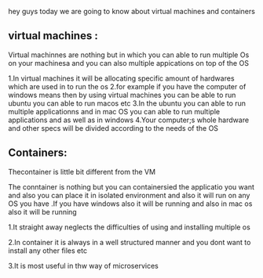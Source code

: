 hey guys today we are going to know about virtual machines and containers

virtual machines :
---------------------------------------------------------

 Virtual machinnes are nothing but in which you can able to run multiple Os on your machinesa and you can also
multiple appications on top of the OS

1.In virtual machines it will be allocating specific amount of hardwares which are used in to run the 
os 
2.for example if you have the computer of windows means then by using virtual machines you can be able to run ubuntu 
you can able to run macos etc 
3.In the ubuntu you can able to run multiple applicationns and in mac OS you can able to run multiple 
applications and as well as in windows 
4.Your computer;s whole hardware and other specs will be divided according to the needs of the OS 

Containers:
----------------------------------------------------------------------
Thecontainer is  little bit different from the VM 

The conntainer is nothing but you can containersied the applicatio you want and also
you can place it in isolated environment and also it will run on any OS you have .If you have 
windows also it will be running and also in mac os also it will be running 

1.It straight away neglects the difficulties of using and installing multiple os 

2.In container it is always in a well structured manner and you dont want to install any other files etc

3.It is most useful in thw way of microservices     
   
